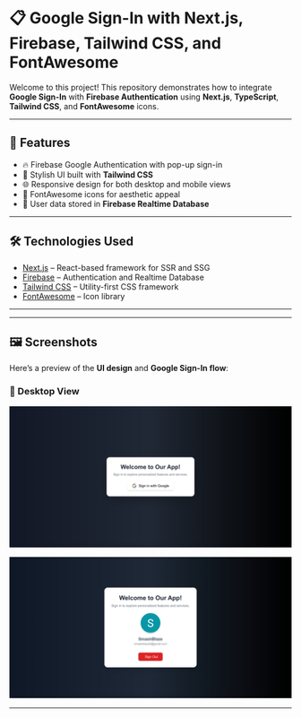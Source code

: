 # 📋 Google Sign-In with Next.js, Firebase, Tailwind CSS, and FontAwesome

Welcome to this project! This repository demonstrates how to integrate **Google Sign-In** with **Firebase Authentication** using **Next.js**, **TypeScript**, **Tailwind CSS**, and **FontAwesome** icons.

---

## 🚀 Features

- 🔥 Firebase Google Authentication with pop-up sign-in
- 🎨 Stylish UI built with **Tailwind CSS**
- 🌐 Responsive design for both desktop and mobile views
- 🎩 FontAwesome icons for aesthetic appeal
- 💾 User data stored in **Firebase Realtime Database**

---

## 🛠️ Technologies Used

- [Next.js](https://nextjs.org/) – React-based framework for SSR and SSG
- [Firebase](https://firebase.google.com/) – Authentication and Realtime Database
- [Tailwind CSS](https://tailwindcss.com/) – Utility-first CSS framework
- [FontAwesome](https://fontawesome.com/) – Icon library

---

---

## 🖼️ Screenshots

Here’s a preview of the **UI design** and **Google Sign-In flow**:

### 📱 Desktop View
![Desktop View](./ss/ss02.png)

![Desktop View](./ss/ss01.png)

---


